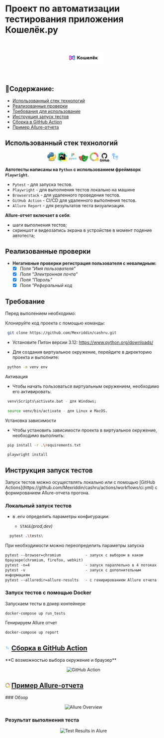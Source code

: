 # Проект по автоматизации тестирования приложения Кошелёк.ру

<br>
<p align="center">
<img width="122" title="DemoApp" src="media/logo/logo.png" alt="demoaapp">
</p>
<br>

##  📌Содержание:

- [Использованный стек технологий](#tools)
- [Реализованные проверки](#checks)
- [Требования для использование](#requirements)
- [Инструкция запуск тестов](#test_run)
- [Сборка в GitHub Action](#github-action)
- [Пример Allure-отчета](#allure_report)

<h2 id="tools">Использованный стек технологий</h2>

<p align="center">
<code><a href="https://www.python.org/"><img width="6%" title="Python" src="media/logo/python.png"></a></code>
<code><a href="https://www.jetbrains.com/pycharm/"><img width="6%" title="PyCharm IDEA" src="media/logo/PyCharm_Icon.png"></a></code>
<code><a href="https://docs.pytest.org/"><img width="6%" title="Pytest" src="media/logo/Pytest_logo.svg"></a></code>
<code><a href="https://playwright.dev/python/"><img width="6%" title="Playwright" src="media/logo/playwright-logo.png"></a></code>
<code><a href="https://allurereport.org/"><img width="6%" title="Allure Report" src="media/logo/AllureReports.png"></a></code>
<code><a href="https://github.com/"><img width="6%" title="GitHub" src="media/logo/GitHub.png"></a></code>
<code><a href="https://docs.github.com/ru/actions"><img width="6%" title="GitHub Action" src="media/logo/action.png"></a></code>
</p>



**Автотесты написаны на `Python` с использованием фреймворк `Playwright`.**
- `Pytest` - для запуска тестов.
- `Playwright` - для выполнения тестов локально на машине
- `Browserstack` - для удаленного проведения тестов.
- `GitHub Action` - CI/CD для удаленного выполнения тестов.
- `Allure Report` - для результатов теста визуализация.

**Allure-отчет включает в себя**:
* шаги выполнения тестов;
* скриншот и видеозапись экрана в устройстве в момент подение автотеста;


 <h2 id="checks">Реализованные проверки </h2>
 
- **Негативные проверки регистрация пользователя с невалидным:**
  - [x] *Поля "Имя пользователя"*
  - [x] *Поля "Электронная почта"*
  - [x] *Поля "Пароль"*
  - [x] *Поля "Реферальный код*

<h2 id="requirements">Требование</h2>

Перед выполением необходимо:

Клонируйте код проекта с помощью команды:
```sh
 git clone https://github.com/Mexriddin/cashru.git
```
* Установите Питон версии 3.12: https://www.python.org/downloads/

* Для создания виртуальное окружение, перейдите в директорию проекта и выполните:
```sh
 python -m venv env
```
Активация
*  Чтобы начать пользоваться виртуальным окружением, необходимо его активировать:
```sh
 venv\Scripts\activate.bat - для Windows;
 ```
```sh
 source venv/bin/activate - для Linux и MacOS.
``` 
Установка зависимости
*  Чтобы установить зависимости проекта в виртуальное окружение, необходимо выполнить:
```sh
 pip install -r .\requirements.txt
 ```
```sh
 playwright install
 ```


<h2 id="test_run">Инструкция запуск тестов</h2>
Запуск тестов можно осуществлять локально или с помощью 
[GitHub Actions](https://github.com/Mexriddin/cashru/actions/workflows/ci.yml) с формированием Allure-отчета прогона.

### Локальный запуск тестов

* в .env определить параметры конфигурации:

    - `STAGE`*(prod,dev)*

```sh
  pytest .\tests\ 
```
При необходимости можно переопределить параметры запуска
```
pytest --browser=chromium           - запуск с выбором в каком браузере(chromium, firefox, webkit)
pytest -n=4                         - запуск параллельно в 4 потоках
pytest -v                           - запуск с дополнительным информациям
pytest --alluredir=allure-results   - c генирированием Allure отчета
```

### Запуск тестов с помощью Docker
Запускаем тесты в докер контейнере
```sh
docker-compose up run_tests
```
Генирируем Allure отчет
```sh
docker-compose up report
```

<h2 id="github-action"><img width="3%" title="GitHub Action" src="media/logo/action.png"> <a href="https://github.com/Mexriddin/cashru/actions/workflows/ci.yml"> Сборка в GitHub Action</a></h2>
**С возможностью выбора окружение и браузер**
<p align="center">
<img title="GitHub Action" src="media/screenshots/github_actions.png">
</p>

<h2 id="allure_report"><img width="3%" title="Allure Report" src="media/logo/AllureReports.png"> <a href="https://mexriddin.github.io/cashru/">Пример Allure-отчета</a></h2>
### Обзор

<p align="center">
<img title="Allure Overview" src="media/screenshots/allure_report_dash.png">
</p>

### Результат выполнения теста

<p align="center">
<img title="Test Results in Alure" src="media/screenshots/allure_report_result.png">
</p>